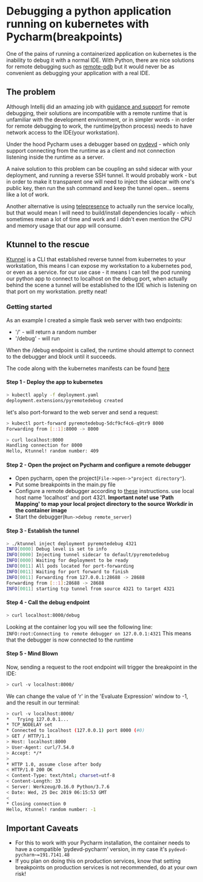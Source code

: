 # Debugging a python application running on  kubernetes with Pycharm(breakpoints)
One of the pains of running a containerized application on kubernetes is the inability to debug it with a normal IDE. 
With Python, there are nice solutions for remote debugging such as [remote-pdb](https://pypi.org/project/remote-pdb/) but it would never be as convenient as debugging your application with a real IDE.

## The problem
Although Intellij did an amazing job with [guidance and support](https://www.jetbrains.com/help/pycharm/remote-debugging-with-product.html) for remote debugging, their solutions are incompatible with a remote runtime that is unfamiliar with the development environment, or in simpler words - in order for remote debugging to work, the runtime(python process) needs to have network access to the IDE(your workstation).

Under the hood Pycharm uses a debugger based on [pydevd](https://www.pydev.org/manual_adv_remote_debugger.html) - which only support connecting from the runtime as a client and not connection listening inside the runtime as a server.

A naive solution to this problem can be coupling an sshd sidecar with your deployment, and running a reverse SSH tunnel. 
It would probably work - but in order to make it transparent one will need to inject the sidecar with one's public key, then run the ssh command and keep the tunnel open... seems like a lot of work.

Another alternative is using [telepresence](telepresence.io) to actually run the service locally, but that would mean I will need to build/install dependencies locally - which sometimes mean a lot of time and work and I didn't even mention the CPU and memory usage that our app will consume.  

## Ktunnel to the rescue
[Ktunnel](github.com/omrikiei/ktunnel) is a CLI that established reverse tunnel from kubernetes to your workstation, this means I can expose my workstation to a kubernetes pod, or even as a service. for our use case - it means I can tell the pod running our python app to connect to localhost on the debug port, when actually behind the scene a tunnel will be established to the IDE which is listening on that port on my workstation. pretty neat!

### Getting started
As an example I created a simple flask web server with two endpoints:
  - '/' - will return a random number
  - '/debug' - will run 

When the /debug endpoint is called, the runtime should attempt to connect to the debugger and block until it succeeds.

The code along with the kubernetes manifests can be found [here](https://github.com/omrikiei/ktunnel/tree/master/examples/pycharm-remote-debugging-on-k8s)

#### Step 1 - Deploy the app to kubernetes
```bash
> kubectl apply -f deployment.yaml
deployment.extensions/pyremotedebug created
```

let's also port-forward to the web server and send a request:
 ```bash
 > kubectl port-forward pyremotedebug-5dcf9cf4c6-q9tr9 8000
 Forwarding from [::1]:8000 -> 8000
 
 > curl localhost:8000
Handling connection for 8000
Hello, Ktunnel! random number: 409
 ```

#### Step 2 - Open the project on Pycharm and configure a remote debugger
- Open pycharm, open the project(`File->open->"project directory"`).
- Put some breakpoints in the main.py file
- Configure a remote debugger according to [these](https://www.jetbrains.com/help/pycharm/remote-debugging-with-product.html#remote-debug-config) instructions. use local host name 'localhost' and port 4321. __Important note! use 'Path Mapping' to map your local project directory to the source Workdir in the container image__ 
- Start the debugger(`Run->debug remote_server`)

#### Step 3 - Establish the tunnel
```bash
> ./ktunnel inject deployment pyremotedebug 4321
INFO[0000] Debug level is set to info
INFO[0000] Injecting tunnel sidecar to default/pyremotedebug
INFO[0000] Waiting for deployment to be ready
INFO[0011] All pods located for port-forwarding
INFO[0011] Waiting for port forward to finish
INFO[0011] Forwarding from 127.0.0.1:28688 -> 28688
Forwarding from [::1]:28688 -> 28688
INFO[0011] starting tcp tunnel from source 4321 to target 4321
```

#### Step 4 - Call the debug endpoint
```bash
> curl localhost:8000/debug
```
Looking at the container log you will see the following line:
`INFO:root:Connecting to remote debugger on 127.0.0.1:4321`
This means that the debugger is now connected to the runtime

#### Step 5 - Mind Blown
Now, sending a request to the root endpoint will trigger the breakpoint in the IDE:
```bash
> curl -v localhost:8000/
```
We can change the value of 'r' in the 'Evaluate Expression' window to -1, and the result in our terminal:
```bash
> curl -v localhost:8000/
*   Trying 127.0.0.1...
* TCP_NODELAY set
* Connected to localhost (127.0.0.1) port 8000 (#0)
> GET / HTTP/1.1
> Host: localhost:8000
> User-Agent: curl/7.54.0
> Accept: */*
>
* HTTP 1.0, assume close after body
< HTTP/1.0 200 OK
< Content-Type: text/html; charset=utf-8
< Content-Length: 33
< Server: Werkzeug/0.16.0 Python/3.7.6
< Date: Wed, 25 Dec 2019 06:15:53 GMT
<
* Closing connection 0
Hello, Ktunnel! random number: -1
```

## Important Caveats
- For this to work with your Pycharm installation, the container needs to have a compatible 'pydevd-pycharm' version, in my case it's `pydevd-pycharm~=191.7141.48`
- If you plan on doing this on production services, know that setting breakpoints on production services is not recommended, do at your own risk!

